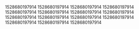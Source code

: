 1528680197914
1528680197914
1528680197914
1528680197914
1528680197914
1528680197914
1528680197914
1528680197914
1528680197914
1528680197914
1528680197914
1528680197914
1528680197914
1528680197914
1528680197914
